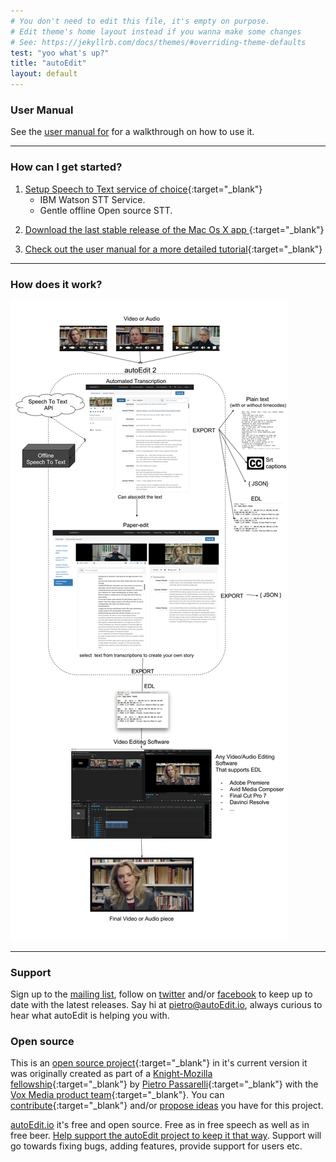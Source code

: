 ```yaml
---
# You don't need to edit this file, it's empty on purpose.
# Edit theme's home layout instead if you wanna make some changes
# See: https://jekyllrb.com/docs/themes/#overriding-theme-defaults
test: "yoo what's up?"
title: "autoEdit"
layout: default
---
```


### User Manual  
See the [user manual for](https://pietropassarelli.gitbooks.io/autoedit2-user-manual/content) for a walkthrough on how to use it.

---

### How can I get started?

1. [Setup Speech to Text service of choice](https://pietropassarelli.gitbooks.io/autoedit2-user-manual/content/setup-stt-apis.html){:target="_blank"} 
	-  IBM Watson STT Service.
	-  Gentle offline Open source STT.
<!-- find bluemix tutorial on IBM site -->
2. [Download the last stable release of the Mac Os X app ]({{site.download}}){:target="_blank"}    
<!--  -->
3. [Check out the user manual for a more detailed tutorial](https://pietropassarelli.gitbooks.io/autoedit2-user-manual/content){:target="_blank"}   

---

### How does it work?

![autoEdit_overview_diagram](img/autoEdit_overview_diagram_1.0.7.png)

---

### Support 
Sign up to the [mailing list](http://eepurl.com/cMzwSX), follow on [twitter](http://twitter.com/autoEdit2) and/or [facebook](https://www.facebook.com/autoEdit.io/) to keep up to date with the latest releases. Say hi at <a href="mailto:pietro@autoEdit.io?Subject=Hello" target="_top">pietro@autoEdit.io</a>, always curious to hear what autoEdit is helping you with.

### Open source 
This is an [open source project]({{site.github}}){:target="_blank"} 
in it's current version it was originally created as part of a [Knight-Mozilla fellowship](https://opennews.org/what/fellowships/){:target="_blank"} by [Pietro Passarelli](http://pietropassarelli.com){:target="_blank"} with the [Vox Media product team](http://product.voxmedia.com){:target="_blank"}. You can [contribute]({{site.github}}){:target="_blank"} and/or <a href="mailto:{{site.email}}?Subject=autoEdit%202%20question">propose ideas</a> you have for this project.

[autoEdit.io](http://www.autoEdit.io) it's free and open source. Free as in free speech as well as in free beer. [Help support the autoEdit project to keep it that way](https://donorbox.org/c9762eef-0e08-468e-90cb-2d00643697f8?recurring=true). Support will go towards fixing bugs, adding features, provide support for users etc.